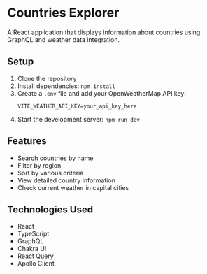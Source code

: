 # Countries Explorer

A React application that displays information about countries using GraphQL and weather data integration.

## Setup

1. Clone the repository
2. Install dependencies: `npm install`
3. Create a `.env` file and add your OpenWeatherMap API key:
   ```
   VITE_WEATHER_API_KEY=your_api_key_here
   ```
4. Start the development server: `npm run dev`

## Features

- Search countries by name
- Filter by region
- Sort by various criteria
- View detailed country information
- Check current weather in capital cities

## Technologies Used

- React
- TypeScript
- GraphQL
- Chakra UI
- React Query
- Apollo Client